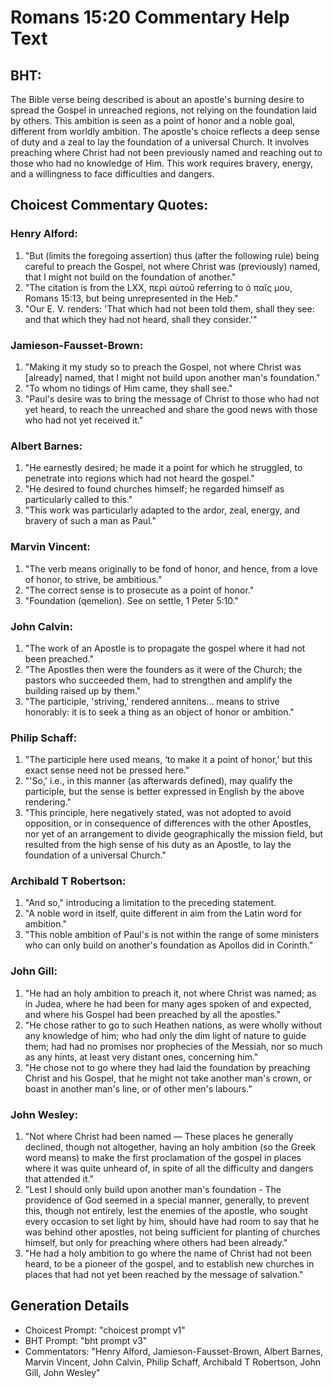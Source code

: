 # Romans 15:20 Commentary Help Text

## BHT:
The Bible verse being described is about an apostle's burning desire to spread the Gospel in unreached regions, not relying on the foundation laid by others. This ambition is seen as a point of honor and a noble goal, different from worldly ambition. The apostle's choice reflects a deep sense of duty and a zeal to lay the foundation of a universal Church. It involves preaching where Christ had not been previously named and reaching out to those who had no knowledge of Him. This work requires bravery, energy, and a willingness to face difficulties and dangers.

## Choicest Commentary Quotes:
### Henry Alford:
1. "But (limits the foregoing assertion) thus (after the following rule) being careful to preach the Gospel, not where Christ was (previously) named, that I might not build on the foundation of another."
2. "The citation is from the LXX, περὶ αὐτοῦ referring to ὁ παῖς μου, Romans 15:13, but being unrepresented in the Heb."
3. "Our E. V. renders: 'That which had not been told them, shall they see: and that which they had not heard, shall they consider.'"

### Jamieson-Fausset-Brown:
1. "Making it my study so to preach the Gospel, not where Christ was [already] named, that I might not build upon another man's foundation." 
2. "To whom no tidings of Him came, they shall see." 
3. "Paul's desire was to bring the message of Christ to those who had not yet heard, to reach the unreached and share the good news with those who had not yet received it."

### Albert Barnes:
1. "He earnestly desired; he made it a point for which he struggled, to penetrate into regions which had not heard the gospel."
2. "He desired to found churches himself; he regarded himself as particularly called to this."
3. "This work was particularly adapted to the ardor, zeal, energy, and bravery of such a man as Paul."

### Marvin Vincent:
1. "The verb means originally to be fond of honor, and hence, from a love of honor, to strive, be ambitious."
2. "The correct sense is to prosecute as a point of honor."
3. "Foundation (qemelion). See on settle, 1 Peter 5:10."

### John Calvin:
1. "The work of an Apostle is to propagate the gospel where it had not been preached."
2. "The Apostles then were the founders as it were of the Church; the pastors who succeeded them, had to strengthen and amplify the building raised up by them."
3. "The participle, 'striving,' rendered annitens... means to strive honorably: it is to seek a thing as an object of honor or ambition."

### Philip Schaff:
1. "The participle here used means, ‘to make it a point of honor,’ but this exact sense need not be pressed here."
2. "'So,' i.e., in this manner (as afterwards defined), may qualify the participle, but the sense is better expressed in English by the above rendering."
3. "This principle, here negatively stated, was not adopted to avoid opposition, or in consequence of differences with the other Apostles, nor yet of an arrangement to divide geographically the mission field, but resulted from the high sense of his duty as an Apostle, to lay the foundation of a universal Church."

### Archibald T Robertson:
1. "And so," introducing a limitation to the preceding statement.
2. "A noble word in itself, quite different in aim from the Latin word for ambition."
3. "This noble ambition of Paul's is not within the range of some ministers who can only build on another's foundation as Apollos did in Corinth."

### John Gill:
1. "He had an holy ambition to preach it, not where Christ was named; as in Judea, where he had been for many ages spoken of and expected, and where his Gospel had been preached by all the apostles."
2. "He chose rather to go to such Heathen nations, as were wholly without any knowledge of him; who had only the dim light of nature to guide them; had had no promises nor prophecies of the Messiah, nor so much as any hints, at least very distant ones, concerning him."
3. "He chose not to go where they had laid the foundation by preaching Christ and his Gospel, that he might not take another man's crown, or boast in another man's line, or of other men's labours."

### John Wesley:
1. "Not where Christ had been named — These places he generally declined, though not altogether, having an holy ambition (so the Greek word means) to make the first proclamation of the gospel in places where it was quite unheard of, in spite of all the difficulty and dangers that attended it."
2. "Lest I should only build upon another man's foundation - The providence of God seemed in a special manner, generally, to prevent this, though not entirely, lest the enemies of the apostle, who sought every occasion to set light by him, should have had room to say that he was behind other apostles, not being sufficient for planting of churches himself, but only for preaching where others had been already."
3. "He had a holy ambition to go where the name of Christ had not been heard, to be a pioneer of the gospel, and to establish new churches in places that had not yet been reached by the message of salvation."


## Generation Details
- Choicest Prompt: "choicest prompt v1"
- BHT Prompt: "bht prompt v3"
- Commentators: "Henry Alford, Jamieson-Fausset-Brown, Albert Barnes, Marvin Vincent, John Calvin, Philip Schaff, Archibald T Robertson, John Gill, John Wesley"
